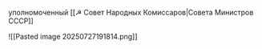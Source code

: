 уполномоченный [[☭ Совет Народных Комиссаров|Совета Министров СССР]]

![[Pasted image 20250727191814.png]]